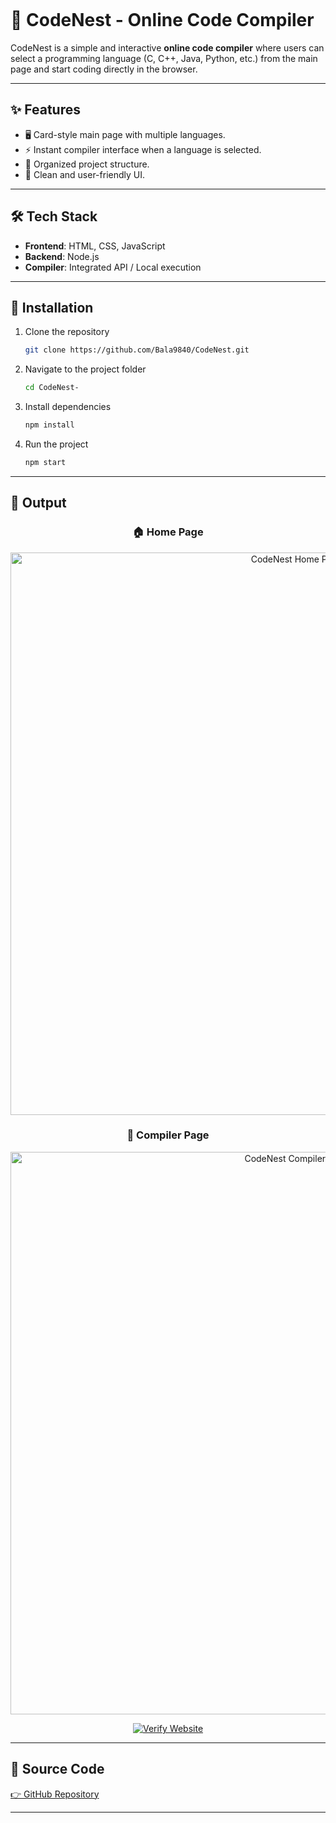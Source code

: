 
````markdown
````
# 🚀 CodeNest - Online Code Compiler  

CodeNest is a simple and interactive **online code compiler** where users can select a programming language (C, C++, Java, Python, etc.) from the main page and start coding directly in the browser.  

---

## ✨ Features  
- 🖥️ Card-style main page with multiple languages.  
- ⚡ Instant compiler interface when a language is selected.  
- 📂 Organized project structure.  
- 🎨 Clean and user-friendly UI.  

---

## 🛠️ Tech Stack  
- **Frontend**: HTML, CSS, JavaScript  
- **Backend**: Node.js  
- **Compiler**: Integrated API / Local execution  

---

## 🚀 Installation  

1. Clone the repository  
   ```bash
   git clone https://github.com/Bala9840/CodeNest.git

2. Navigate to the project folder

   ```bash
   cd CodeNest-
   ```
3. Install dependencies

   ```bash
   npm install
   ```
4. Run the project

   ```bash
   npm start
   ```

---

<!-- 📸 Output -->
<h2 id="output">📸 Output</h2>

<div align="center">

  <!-- Home Page -->
  <h3>🏠 Home Page</h3>
  <!-- Replace with your actual image path -->
  <img src="assets/home.png" alt="CodeNest Home Page" width="900" />

  <!-- Compiler Page -->
  <h3>🧪 Compiler Page</h3>
  <!-- Replace with your actual image path -->
  <img src="assets/compiler.png" alt="CodeNest Compiler Page" width="900" />

  <!-- Verify Website Button -->
  <p>
    <a href="https://codesnest.netlify.app/" target="_blank" rel="noopener noreferrer">
      <img
        alt="Verify Website"
        src="https://img.shields.io/badge/Verify%20Website-Click%20to%20Open-informational?logo=netlify"
      />
    </a>
  </p>

</div>

---

## 🔗 Source Code

[👉 GitHub Repository](https://github.com/Bala9840/CodeNest)

---

